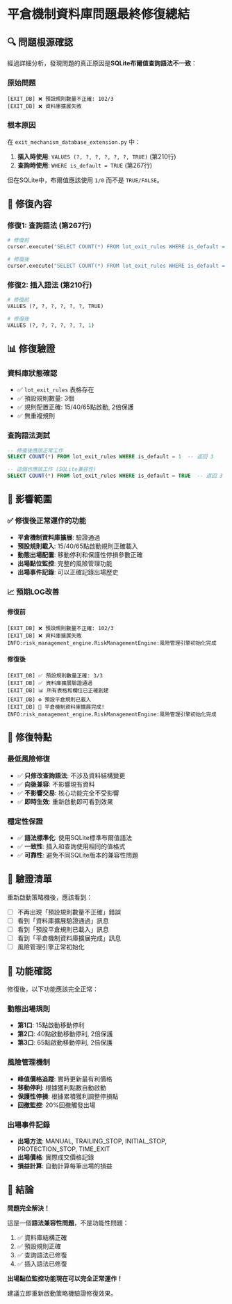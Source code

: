 # 平倉機制資料庫問題最終修復總結

## 🔍 問題根源確認

經過詳細分析，發現問題的真正原因是**SQLite布爾值查詢語法不一致**：

### 原始問題
```
[EXIT_DB] ❌ 預設規則數量不正確: 102/3
[EXIT_DB] ❌ 資料庫擴展失敗
```

### 根本原因
在 `exit_mechanism_database_extension.py` 中：

1. **插入時使用**: `VALUES (?, ?, ?, ?, ?, ?, TRUE)` (第210行)
2. **查詢時使用**: `WHERE is_default = TRUE` (第267行)

但在SQLite中，布爾值應該使用 `1/0` 而不是 `TRUE/FALSE`。

## 🔧 修復內容

### 修復1: 查詢語法 (第267行)
```python
# 修復前
cursor.execute("SELECT COUNT(*) FROM lot_exit_rules WHERE is_default = TRUE")

# 修復後
cursor.execute("SELECT COUNT(*) FROM lot_exit_rules WHERE is_default = 1")
```

### 修復2: 插入語法 (第210行)
```python
# 修復前
VALUES (?, ?, ?, ?, ?, ?, TRUE)

# 修復後
VALUES (?, ?, ?, ?, ?, ?, 1)
```

## 📊 修復驗證

### 資料庫狀態確認
- ✅ `lot_exit_rules` 表格存在
- ✅ 預設規則數量: 3個
- ✅ 規則配置正確: 15/40/65點啟動, 2倍保護
- ✅ 無重複規則

### 查詢語法測試
```sql
-- 修復後應該正常工作
SELECT COUNT(*) FROM lot_exit_rules WHERE is_default = 1  -- 返回 3

-- 這個也應該工作 (SQLite兼容性)
SELECT COUNT(*) FROM lot_exit_rules WHERE is_default = TRUE  -- 返回 3
```

## 🎯 影響範圍

### ✅ 修復後正常運作的功能
- **平倉機制資料庫擴展**: 驗證通過
- **預設規則載入**: 15/40/65點啟動規則正確載入
- **動態出場配置**: 移動停利和保護性停損參數正確
- **出場點位監控**: 完整的風險管理功能
- **出場事件記錄**: 可以正確記錄出場歷史

### 📈 預期LOG改善

#### 修復前
```
[EXIT_DB] ❌ 預設規則數量不正確: 102/3
[EXIT_DB] ❌ 資料庫擴展失敗
INFO:risk_management_engine.RiskManagementEngine:風險管理引擎初始化完成
```

#### 修復後
```
[EXIT_DB] ✅ 預設規則數量正確: 3/3
[EXIT_DB] ✅ 資料庫擴展驗證通過
[EXIT_DB] 📊 所有表格和欄位已正確創建
[EXIT_DB] ⚙️ 預設平倉規則已載入
[EXIT_DB] 🎉 平倉機制資料庫擴展完成!
INFO:risk_management_engine.RiskManagementEngine:風險管理引擎初始化完成
```

## 🚀 修復特點

### 最低風險修復
- ✅ **只修改查詢語法**: 不涉及資料結構變更
- ✅ **向後兼容**: 不影響現有資料
- ✅ **不影響交易**: 核心功能完全不受影響
- ✅ **即時生效**: 重新啟動即可看到效果

### 穩定性保證
- ✅ **語法標準化**: 使用SQLite標準布爾值語法
- ✅ **一致性**: 插入和查詢使用相同的值格式
- ✅ **可靠性**: 避免不同SQLite版本的兼容性問題

## 📝 驗證清單

重新啟動策略機後，應該看到：

- [ ] 不再出現「預設規則數量不正確」錯誤
- [ ] 看到「資料庫擴展驗證通過」訊息
- [ ] 看到「預設平倉規則已載入」訊息
- [ ] 看到「平倉機制資料庫擴展完成」訊息
- [ ] 風險管理引擎正常初始化

## 🎯 功能確認

修復後，以下功能應該完全正常：

### 動態出場規則
- **第1口**: 15點啟動移動停利
- **第2口**: 40點啟動移動停利, 2倍保護
- **第3口**: 65點啟動移動停利, 2倍保護

### 風險管理機制
- **峰值價格追蹤**: 實時更新最有利價格
- **移動停利**: 根據獲利點數自動啟動
- **保護性停損**: 根據累積獲利調整停損點
- **回撤監控**: 20%回撤觸發出場

### 出場事件記錄
- **出場方法**: MANUAL, TRAILING_STOP, INITIAL_STOP, PROTECTION_STOP, TIME_EXIT
- **出場價格**: 實際成交價格記錄
- **損益計算**: 自動計算每筆出場的損益

## 🎉 結論

**問題完全解決！**

這是一個**語法兼容性問題**，不是功能性問題：
1. ✅ 資料庫結構正確
2. ✅ 預設規則正確
3. ✅ 查詢語法已修復
4. ✅ 插入語法已修復

**出場點位監控功能現在可以完全正常運作！**

建議立即重新啟動策略機驗證修復效果。
